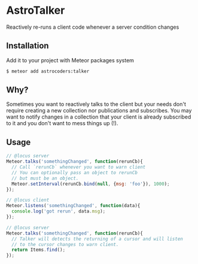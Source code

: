 AstroTalker
===========

Reactively re-runs a client code whenever a server condition changes

## Installation
Add it to your project with Meteor packages system
```sh
$ meteor add astrocoders:talker
```

## Why?
Sometimes you want to reactively talks to the client but your needs don't require
creating a new collection nor publications and subscribes.
You may want to notify changes in a collection that your client is already subscribed
to it and you don't want to mess things up (!).

## Usage

```js
// @locus server
Meteor.talks('somethingChanged', function(rerunCb){
  // Call `rerunCb` whenever you want to warn client
  // You can optionally pass an object to rerunCb
  // but must be an object.
  Meteor.setInterval(rerunCb.bind(null, {msg: 'foo'}), 1000);
});
```

```js
// @locus client
Meteor.listens('somethingChanged', function(data){
  console.log('got rerun', data.msg);
});
```

```js
// @locus server
Meteor.talks('somethingChanged', function(rerunCb){
  // Talker will detects the returning of a cursor and will listen
  // to the cursor changes to warn client.
  return Items.find();
});
```
